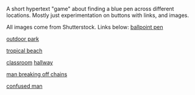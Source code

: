 A short hypertext "game" about finding a blue pen across different locations.
Mostly just experimentation on buttons with links, and images.

All images come from Shutterstock. Links below:
[ballpoint pen](https://www.shutterstock.com/image-photo/blue-pen-isolated-on-white-background-2282421145)

[outdoor park](https://www.shutterstock.com/image-photo/scenic-green-landscape-public-outdoor-park-2025432926)

[tropical beach](https://www.shutterstock.com/image-photo/beautiful-panoramic-sea-sand-sky-tropical-2476386087)

[classroom](https://www.shutterstock.com/image-photo/modern-classroom-school-2492778895)
[hallway](https://www.shutterstock.com/image-photo/hallway-door-on-right-empty-has-2520704273)

[man breaking off chains](https://www.shutterstock.com/image-photo/silhouette-man-jumping-broken-chains-autumn-1870441783)

[confused man](https://www.shutterstock.com/image-photo/confused-asian-man-raising-both-hands-2634843175)